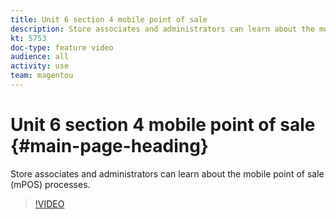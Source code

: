 ```yaml
---
title: Unit 6 section 4 mobile point of sale
description: Store associates and administrators can learn about the mobile point of sale (mPOS) processes.
kt: 5753
doc-type: feature video
audience: all
activity: use
team: magentou
---
```


# Unit 6 section 4 mobile point of sale {#main-page-heading}

Store associates and administrators can learn about the mobile point of sale (mPOS) processes.

>[!VIDEO](https://video.tv.adobe.com/v/35974)